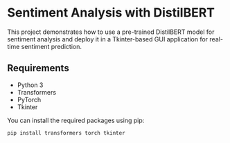 # Sentiment Analysis with DistilBERT

This project demonstrates how to use a pre-trained DistilBERT model for sentiment analysis and deploy it in a Tkinter-based GUI application for real-time sentiment prediction.

## Requirements

- Python 3
- Transformers
- PyTorch
- Tkinter

You can install the required packages using pip:

```bash
pip install transformers torch tkinter
